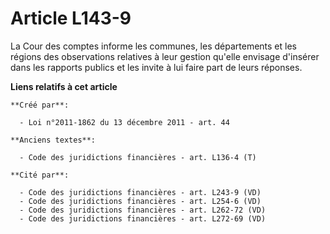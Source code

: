 # Article L143-9

La Cour des comptes informe les communes, les départements et les régions des observations relatives à leur gestion qu'elle
envisage d'insérer dans les rapports publics et les invite à lui faire part de leurs réponses.

**Liens relatifs à cet article**

	**Créé par**:

	  - Loi n°2011-1862 du 13 décembre 2011 - art. 44

	**Anciens textes**:

	  - Code des juridictions financières - art. L136-4 (T)

	**Cité par**:

	  - Code des juridictions financières - art. L243-9 (VD)
	  - Code des juridictions financières - art. L254-6 (VD)
	  - Code des juridictions financières - art. L262-72 (VD)
	  - Code des juridictions financières - art. L272-69 (VD)

